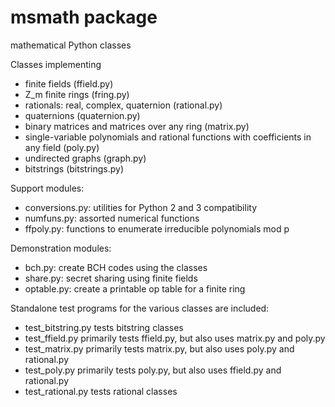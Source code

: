 msmath package
==============

mathematical Python classes

Classes implementing
* finite fields (ffield.py)
* Z_m finite rings (fring.py)
* rationals: real, complex, quaternion (rational.py)
* quaternions (quaternion.py)
* binary matrices and matrices over any ring (matrix.py)
* single-variable polynomials and rational functions with coefficients in any field (poly.py)
* undirected graphs (graph.py)
* bitstrings (bitstrings.py)

Support modules:
* conversions.py: utilities for Python 2 and 3 compatibility
* numfuns.py: assorted numerical functions
* ffpoly.py: functions to enumerate irreducible polynomials mod p

Demonstration modules:
* bch.py: create BCH codes using the classes
* share.py: secret sharing using finite fields
* optable.py: create a printable op table for a finite ring

Standalone test programs for the various classes are included:
* test_bitstring.py tests bitstring classes
* test_ffield.py primarily tests ffield.py, but also uses matrix.py and poly.py
* test_matrix.py primarily tests matrix.py, but also uses poly.py and rational.py
* test_poly.py primarily tests poly.py, but also uses ffield.py and rational.py
* test_rational.py tests rational classes
